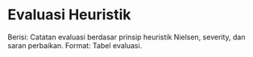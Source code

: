 # Evaluasi Heuristik

Berisi: Catatan evaluasi berdasar prinsip heuristik Nielsen, severity, dan saran perbaikan.
Format: Tabel evaluasi.